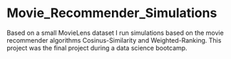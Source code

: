 # Movie_Recommender_Simulations
Based on a small MovieLens dataset I run simulations based on the movie recommender algorithms Cosinus-Similarity and Weighted-Ranking. This project was the final project during a data science bootcamp. 
